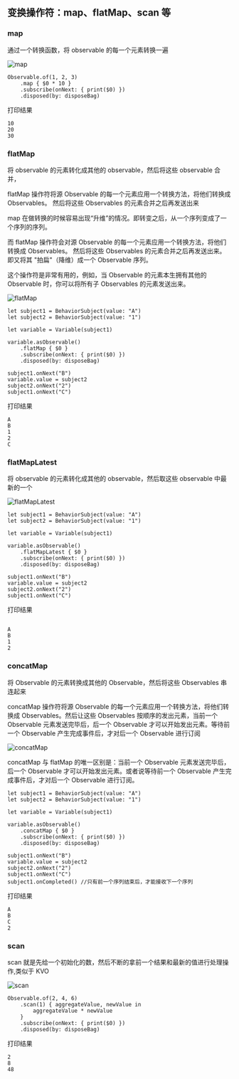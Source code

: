 ## 变换操作符：map、flatMap、scan 等

### map

通过一个转换函数，将 observable 的每一个元素转换一遍

![map](https://github.com/liuxc123/GTBlog/blob/master/RxSwift学习/Image/map1.png?raw=true)

```
Observable.of(1, 2, 3)
    .map { $0 * 10 }
    .subscribe(onNext: { print($0) })
    .disposed(by: disposeBag)
```

打印结果

```
10
20
30
```

### flatMap

将 observable 的元素转化成其他的 observable，然后将这些 observable 合并，

flatMap 操作符将源 Observable 的每一个元素应用一个转换方法，将他们转换成 Observables。 然后将这些 Observables 的元素合并之后再发送出来

map 在做转换的时候容易出现“升维”的情况。即转变之后，从一个序列变成了一个序列的序列。

而 flatMap 操作符会对源 Observable 的每一个元素应用一个转换方法，将他们转换成 Observables。 然后将这些 Observables 的元素合并之后再发送出来。即又将其 "拍扁"（降维）成一个 Observable 序列。

这个操作符是非常有用的，例如，当 Observable 的元素本生拥有其他的 Observable 时，你可以将所有子 Observables 的元素发送出来。

![flatMap](https://github.com/liuxc123/GTBlog/blob/master/RxSwift学习/Image/flatmap.png?raw=true)

```
let subject1 = BehaviorSubject(value: "A")
let subject2 = BehaviorSubject(value: "1")

let variable = Variable(subject1)

variable.asObservable()
    .flatMap { $0 }
    .subscribe(onNext: { print($0) })
    .disposed(by: disposeBag)

subject1.onNext("B")
variable.value = subject2
subject2.onNext("2")
subject1.onNext("C")
```

打印结果

```
A
B
1
2
C
```

### flatMapLatest

将 observable 的元素转化成其他的 observable，然后取这些 observable 中最新的一个

![flatMapLatest](https://github.com/liuxc123/GTBlog/blob/master/RxSwift学习/Image/flatmaplatest.png?raw=true)

```
let subject1 = BehaviorSubject(value: "A")
let subject2 = BehaviorSubject(value: "1")

let variable = Variable(subject1)

variable.asObservable()
    .flatMapLatest { $0 }
    .subscribe(onNext: { print($0) })
    .disposed(by: disposeBag)

subject1.onNext("B")
variable.value = subject2
subject2.onNext("2")
subject1.onNext("C")
```

打印结果

```

A
B
1
2
```

### concatMap

将 Observable 的元素转换成其他的 Observable，然后将这些 Observables 串连起来

concatMap 操作符将源 Observable 的每一个元素应用一个转换方法，将他们转换成 Observables。然后让这些 Observables 按顺序的发出元素，当前一个 Observable 元素发送完毕后，后一个 Observable 才可以开始发出元素。等待前一个 Observable 产生完成事件后，才对后一个 Observable 进行订阅

![concatMap](https://github.com/liuxc123/GTBlog/blob/master/RxSwift学习/Image/concatmap.png?raw=true)

concatMap 与 flatMap 的唯一区别是：当前一个 Observable 元素发送完毕后，后一个 Observable 才可以开始发出元素。或者说等待前一个 Observable 产生完成事件后，才对后一个 Observable 进行订阅。

```
let subject1 = BehaviorSubject(value: "A")
let subject2 = BehaviorSubject(value: "1")

let variable = Variable(subject1)

variable.asObservable()
    .concatMap { $0 }
    .subscribe(onNext: { print($0) })
    .disposed(by: disposeBag)

subject1.onNext("B")
variable.value = subject2
subject2.onNext("2")
subject1.onNext("C")
subject1.onCompleted() //只有前一个序列结束后，才能接收下一个序列
```

打印结果

```
A
B
C
2
```

### scan

scan 就是先给一个初始化的数，然后不断的拿前一个结果和最新的值进行处理操作,类似于 KVO

![scan](https://github.com/liuxc123/GTBlog/blob/master/RxSwift学习/Image/scan.png?raw=true)

```
Observable.of(2, 4, 6)
    .scan(1) { aggregateValue, newValue in
        aggregateValue * newValue
    }
    .subscribe(onNext: { print($0) })
    .disposed(by: disposeBag)
```

打印结果

```
2
8
48
```
